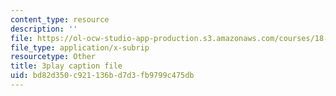 ```yaml
---
content_type: resource
description: ''
file: https://ol-ocw-studio-app-production.s3.amazonaws.com/courses/18-217-graph-theory-and-additive-combinatorics-fall-2019/bd82d350c921136bd7d3fb9799c475db_ydyiq1Z22gc.srt
file_type: application/x-subrip
resourcetype: Other
title: 3play caption file
uid: bd82d350-c921-136b-d7d3-fb9799c475db
---
```

